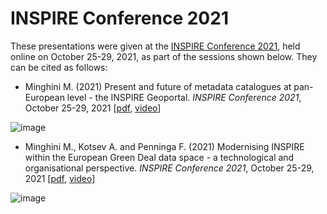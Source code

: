 # INSPIRE Conference 2021
These presentations were given at the [INSPIRE Conference 2021](https://inspire.ec.europa.eu/conference2021/), held online on October 25-29, 2021, as part of the sessions shown below. They can be cited as follows:

* Minghini M. (2021) Present and future of metadata catalogues at pan-European level - the INSPIRE Geoportal. _INSPIRE Conference 2021_, October 25-29, 2021 [[pdf](02_MarcoMinghini_INSPIRE-Geoportal.pdf), [video](https://inspire.ec.europa.eu/conference2021/livestream/2)]

![image](https://user-images.githubusercontent.com/14758434/140082194-1f3db0e0-4634-4718-a5b9-3530d5b39ca5.png)


* Minghini M., Kotsev A. and Penninga F. (2021) Modernising INSPIRE within the European Green Deal data space - a technological and organisational perspective. _INSPIRE Conference 2021_, October 25-29, 2021 [[pdf](01_Modernising-INSPIRE_JRC_last.pdf), [video](https://inspire.ec.europa.eu/conference2021/livestream/4)]

![image](https://user-images.githubusercontent.com/14758434/140082301-a2cb3446-43ca-4846-81a5-128123c73c84.png)
